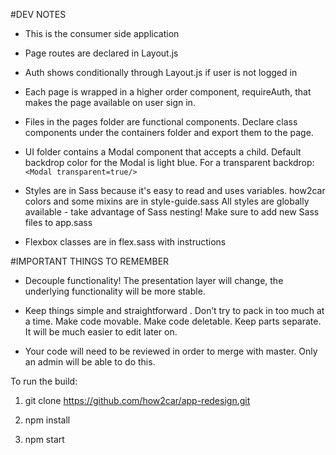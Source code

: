 #DEV NOTES
  - This is the consumer side application

  - Page routes are declared in Layout.js

  - Auth shows conditionally through Layout.js if user is not logged in

  - Each page is wrapped in a higher order component, requireAuth, that makes the page
    available on user sign in.

  - Files in the pages folder are functional components.  Declare class components under the
    containers folder and export them to the page.

  - UI folder contains a Modal component that accepts a child.
    Default backdrop color for the Modal is light blue.
    For a transparent backdrop: ```<Modal transparent=true/>```

  - Styles are in Sass because it's easy to read and uses variables.
    how2car colors and some mixins are in style-guide.sass
    All styles are globally available - take advantage of Sass nesting!
    Make sure to add new Sass files to app.sass

  - Flexbox classes are in flex.sass with instructions

#IMPORTANT THINGS TO REMEMBER

  - Decouple functionality! The presentation layer will change, the underlying functionality will be more       stable.

  - Keep things simple and straightforward . Don’t try to pack in too much at a time. Make code movable.         Make code deletable. Keep parts separate. It will be much easier to edit later on.

  - Your code will need to be reviewed in order to merge with master. Only an admin will be able to do this.




To run the build:

1. git clone https://github.com/how2car/app-redesign.git

2. npm install

3. npm start
